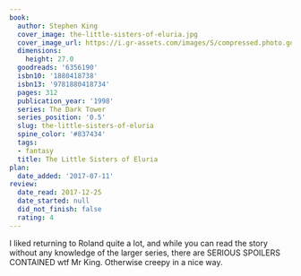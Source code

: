 ```yaml
---
book:
  author: Stephen King
  cover_image: the-little-sisters-of-eluria.jpg
  cover_image_url: https://i.gr-assets.com/images/S/compressed.photo.goodreads.com/books/1328794822l/6356190._SX98_.jpg
  dimensions:
    height: 27.0
  goodreads: '6356190'
  isbn10: '1880418738'
  isbn13: '9781880418734'
  pages: 312
  publication_year: '1998'
  series: The Dark Tower
  series_position: '0.5'
  slug: the-little-sisters-of-eluria
  spine_color: '#837434'
  tags:
  - fantasy
  title: The Little Sisters of Eluria
plan:
  date_added: '2017-07-11'
review:
  date_read: 2017-12-25
  date_started: null
  did_not_finish: false
  rating: 4
---
```


I liked returning to Roland quite a lot, and while you can read the story without any knowledge of the larger series, there are SERIOUS SPOILERS CONTAINED wtf Mr King. Otherwise creepy in a nice way.
